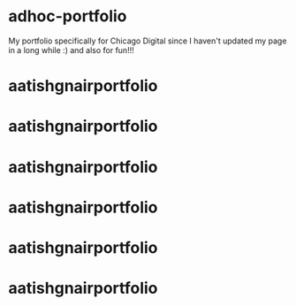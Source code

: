 # adhoc-portfolio
My portfolio specifically for Chicago Digital since I haven't updated my page in a long while :) and also for fun!!!
# aatishgnairportfolio
# aatishgnairportfolio
# aatishgnairportfolio
# aatishgnairportfolio
# aatishgnairportfolio
# aatishgnairportfolio
